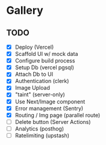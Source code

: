 # Gallery

## TODO

- [x] Deploy (Vercel)
- [x] Scaffold UI w/ mock data
- [x] Configure build process
- [x] Setup Db (vercel pgsql)
- [x] Attach Db to UI
- [x] Authentication (clerk)
- [x] Image Upload
- [x] "taint" (server-only)
- [x] Use Next/Image component
- [x] Error management (Sentry)
- [x] Routing / Img page (parallel route)
- [ ] Delete button (Server Actions)
- [ ] Analytics (posthog)
- [ ] Ratelimiting (upstash)
